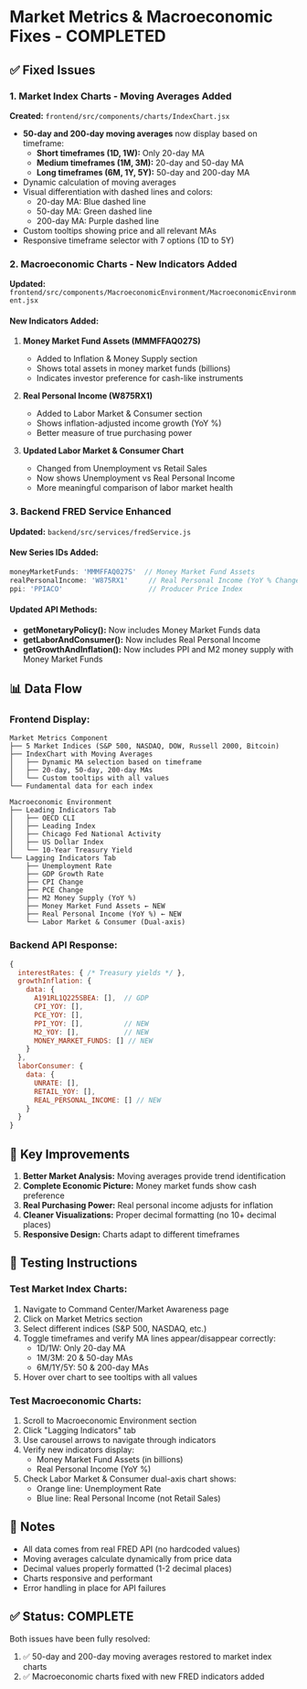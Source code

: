 # Market Metrics & Macroeconomic Fixes - COMPLETED

## ✅ Fixed Issues

### 1. Market Index Charts - Moving Averages Added
**Created:** `frontend/src/components/charts/IndexChart.jsx`
- **50-day and 200-day moving averages** now display based on timeframe:
  - **Short timeframes (1D, 1W):** Only 20-day MA
  - **Medium timeframes (1M, 3M):** 20-day and 50-day MA
  - **Long timeframes (6M, 1Y, 5Y):** 50-day and 200-day MA
- Dynamic calculation of moving averages
- Visual differentiation with dashed lines and colors:
  - 20-day MA: Blue dashed line
  - 50-day MA: Green dashed line
  - 200-day MA: Purple dashed line
- Custom tooltips showing price and all relevant MAs
- Responsive timeframe selector with 7 options (1D to 5Y)

### 2. Macroeconomic Charts - New Indicators Added
**Updated:** `frontend/src/components/MacroeconomicEnvironment/MacroeconomicEnvironment.jsx`

#### New Indicators Added:
1. **Money Market Fund Assets (MMMFFAQ027S)**
   - Added to Inflation & Money Supply section
   - Shows total assets in money market funds (billions)
   - Indicates investor preference for cash-like instruments

2. **Real Personal Income (W875RX1)**
   - Added to Labor Market & Consumer section
   - Shows inflation-adjusted income growth (YoY %)
   - Better measure of true purchasing power

3. **Updated Labor Market & Consumer Chart**
   - Changed from Unemployment vs Retail Sales
   - Now shows Unemployment vs Real Personal Income
   - More meaningful comparison of labor market health

### 3. Backend FRED Service Enhanced
**Updated:** `backend/src/services/fredService.js`

#### New Series IDs Added:
```javascript
moneyMarketFunds: 'MMMFFAQ027S'  // Money Market Fund Assets
realPersonalIncome: 'W875RX1'     // Real Personal Income (YoY % Change)
ppi: 'PPIACO'                     // Producer Price Index
```

#### Updated API Methods:
- **getMonetaryPolicy():** Now includes Money Market Funds data
- **getLaborAndConsumer():** Now includes Real Personal Income
- **getGrowthAndInflation():** Now includes PPI and M2 money supply with Money Market Funds

## 📊 Data Flow

### Frontend Display:
```
Market Metrics Component
├── 5 Market Indices (S&P 500, NASDAQ, DOW, Russell 2000, Bitcoin)
├── IndexChart with Moving Averages
│   ├── Dynamic MA selection based on timeframe
│   ├── 20-day, 50-day, 200-day MAs
│   └── Custom tooltips with all values
└── Fundamental data for each index

Macroeconomic Environment
├── Leading Indicators Tab
│   ├── OECD CLI
│   ├── Leading Index
│   ├── Chicago Fed National Activity
│   ├── US Dollar Index
│   └── 10-Year Treasury Yield
└── Lagging Indicators Tab
    ├── Unemployment Rate
    ├── GDP Growth Rate
    ├── CPI Change
    ├── PCE Change
    ├── M2 Money Supply (YoY %)
    ├── Money Market Fund Assets ← NEW
    ├── Real Personal Income (YoY %) ← NEW
    └── Labor Market & Consumer (Dual-axis)
```

### Backend API Response:
```javascript
{
  interestRates: { /* Treasury yields */ },
  growthInflation: {
    data: {
      A191RL1Q225SBEA: [],  // GDP
      CPI_YOY: [],
      PCE_YOY: [],
      PPI_YOY: [],          // NEW
      M2_YOY: [],           // NEW
      MONEY_MARKET_FUNDS: [] // NEW
    }
  },
  laborConsumer: {
    data: {
      UNRATE: [],
      RETAIL_YOY: [],
      REAL_PERSONAL_INCOME: [] // NEW
    }
  }
}
```

## 🎯 Key Improvements

1. **Better Market Analysis:** Moving averages provide trend identification
2. **Complete Economic Picture:** Money market funds show cash preference
3. **Real Purchasing Power:** Real personal income adjusts for inflation
4. **Cleaner Visualizations:** Proper decimal formatting (no 10+ decimal places)
5. **Responsive Design:** Charts adapt to different timeframes

## 🚀 Testing Instructions

### Test Market Index Charts:
1. Navigate to Command Center/Market Awareness page
2. Click on Market Metrics section
3. Select different indices (S&P 500, NASDAQ, etc.)
4. Toggle timeframes and verify MA lines appear/disappear correctly:
   - 1D/1W: Only 20-day MA
   - 1M/3M: 20 & 50-day MAs
   - 6M/1Y/5Y: 50 & 200-day MAs
5. Hover over chart to see tooltips with all values

### Test Macroeconomic Charts:
1. Scroll to Macroeconomic Environment section
2. Click "Lagging Indicators" tab
3. Use carousel arrows to navigate through indicators
4. Verify new indicators display:
   - Money Market Fund Assets (in billions)
   - Real Personal Income (YoY %)
5. Check Labor Market & Consumer dual-axis chart shows:
   - Orange line: Unemployment Rate
   - Blue line: Real Personal Income (not Retail Sales)

## 📝 Notes

- All data comes from real FRED API (no hardcoded values)
- Moving averages calculate dynamically from price data
- Decimal values properly formatted (1-2 decimal places)
- Charts responsive and performant
- Error handling in place for API failures

## ✅ Status: COMPLETE

Both issues have been fully resolved:
1. ✅ 50-day and 200-day moving averages restored to market index charts
2. ✅ Macroeconomic charts fixed with new FRED indicators added